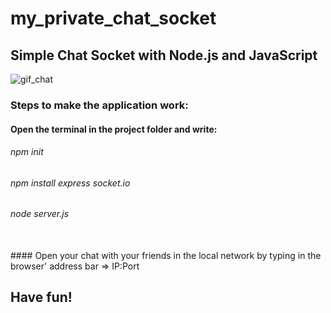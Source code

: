 # my_private_chat_socket

## Simple Chat Socket with Node.js and JavaScript


![gif_chat](https://user-images.githubusercontent.com/90471309/159352140-11c5ed35-16ec-4a57-bfe2-0bfc28829059.gif)


### Steps to make the application work:

#### Open the terminal in the project folder and write:
###### npm init
###### npm install express socket.io
###### node server.js

<br>
#### Open your chat with your friends in the local network by typing in the browser' address bar => IP:Port

## Have fun!
